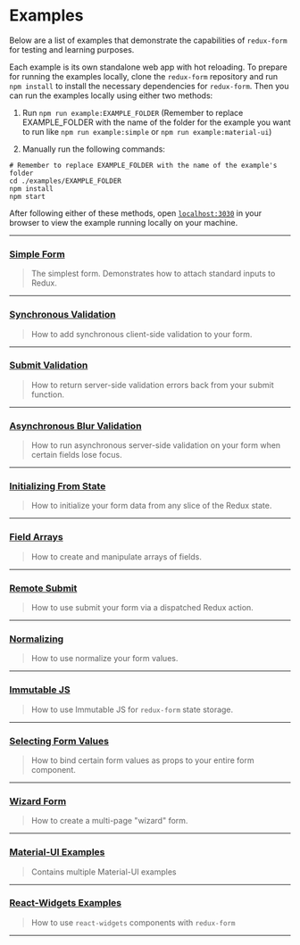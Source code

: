 # Examples

Below are a list of examples that demonstrate the capabilities of `redux-form` for testing and
learning purposes.

Each example is its own standalone web app with hot reloading. To prepare for running the
examples locally, clone the `redux-form` repository and run `npm install` to install the
necessary dependencies for `redux-form`. Then you can run the examples locally using either
two methods:

1. Run `npm run example:EXAMPLE_FOLDER` (Remember to replace EXAMPLE\_FOLDER with the name of the 
folder for the example you want to run like `npm run example:simple` or `npm run example:material-ui`)

2. Manually run the following commands:
```
# Remember to replace EXAMPLE_FOLDER with the name of the example's folder
cd ./examples/EXAMPLE_FOLDER
npm install
npm start
```

After following either of these methods, open [`localhost:3030`](http://localhost:3030) in your
browser to view the example running locally on your machine.


---

### [Simple Form](simple)

> The simplest form. Demonstrates how to attach standard inputs to Redux.

---
  
### [Synchronous Validation](syncValidation)

> How to add synchronous client-side validation to your form.

---
  
### [Submit Validation](submitValidation)

> How to return server-side validation errors back from your submit function.

---
  
### [Asynchronous Blur Validation](asyncValidation)

> How to run asynchronous server-side validation on your form when certain fields lose focus.

---
  
### [Initializing From State](initializeFromState)

> How to initialize your form data from any slice of the Redux state.

---

### [Field Arrays](fieldArrays)

> How to create and manipulate arrays of fields.

---

### [Remote Submit](remoteSubmit)

> How to use submit your form via a dispatched Redux action.

---

### [Normalizing](normalizing)

> How to use normalize your form values.

---

### [Immutable JS](immutable)

> How to use Immutable JS for `redux-form` state storage.

---

### [Selecting Form Values](selectingFormValues)

> How to bind certain form values as props to your entire form component.

---

### [Wizard Form](wizard)

> How to create a multi-page "wizard" form.

---

### [Material-UI Examples](material-ui)

> Contains multiple Material-UI examples

---

### [React-Widgets Examples](react-widgets)

> How to use `react-widgets` components with `redux-form` 

---
